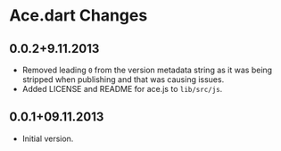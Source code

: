 # Ace.dart Changes

## 0.0.2+9.11.2013

- Removed leading `0` from the version metadata string as it was being stripped
when publishing and that was causing issues.
- Added LICENSE and README for ace.js to `lib/src/js`.

## 0.0.1+09.11.2013

- Initial version.

